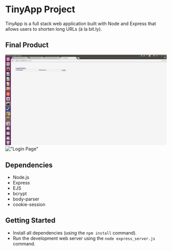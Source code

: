 # TinyApp Project

TinyApp is a full stack web application built with Node and Express that allows users to shorten long URLs (à la bit.ly).

## Final Product

!["Url Page"](https://github.com/KwinstonRoberts/url-shortener/blob/master/docs/login_page.png?raw=true)
!["Login Page"](#)

## Dependencies

- Node.js
- Express
- EJS
- bcrypt
- body-parser
- cookie-session

## Getting Started

- Install all dependencies (using the `npm install` command).
- Run the development web server using the `node express_server.js` command.

